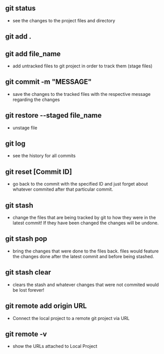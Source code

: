 ## git status
- see the changes to the project files and directory

## git add .
## git add file_name
- add untracked files to git project in order to track them (stage files)

## git commit -m "MESSAGE"
- save the changes to the tracked files with the respective message regarding the changes

## git restore --staged file_name
- unstage file

## git log
- see the history for all commits

## git reset [Commit ID]
- go back to the commit with the specified ID and just forget about whatever commited after that particular commit.

## git stash
- change the files that are being tracked by git to how they were in the latest commit! If they have been changed the changes will be undone.

## git stash pop
- bring the changes that were done to the files back. files would feature the changes done after the latest commit and before being stashed.

## git stash clear
- clears the stash and whatever changes that were not commited would be lost forever!

## git remote add origin URL
- Connect the local project to a remote git project via URL

## git remote -v
- show the URLs attached to Local Project

